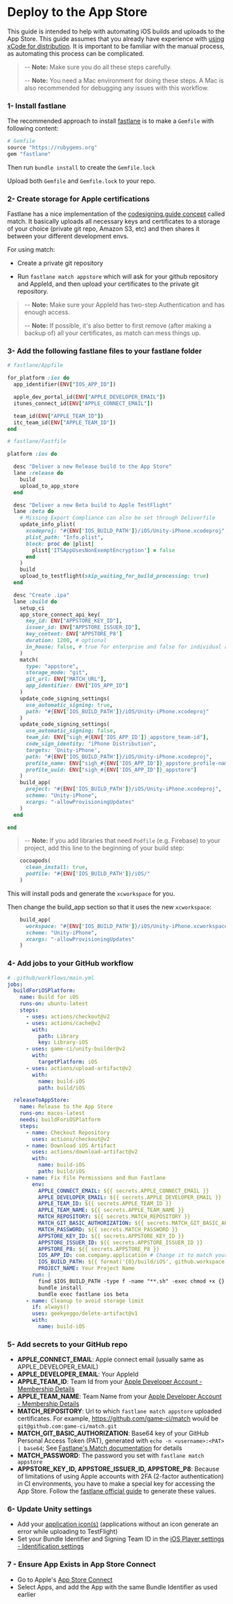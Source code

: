 # Deploy to the App Store

This guide is intended to help with automating iOS builds and uploads to the App Store.
This guide assumes that you already have experience with [using xCode for distribution](https://developer.apple.com/documentation/xcode/preparing-your-app-for-distribution).
It is important to be familiar with the manual process, as automating this process can be complicated.

> -- **Note:** Make sure you do all these steps carefully.
>
> -- **Note:** You need a Mac environment for doing these steps.
> A Mac is also recommended for debugging any issues with this workflow.

### 1- Install fastlane

The recommended approach to install [fastlane](https://docs.fastlane.tools/getting-started/ios/setup/)
is to make a `Gemfile` with following content:

```ruby
# Gemfile
source "https://rubygems.org"
gem "fastlane"
```

Then run `bundle install` to create the `Gemfile.lock`

Upload both `Gemfile` and `Gemfile.lock` to your repo.

### 2- Create storage for Apple certifications

Fastlane has a nice implementation of the [codesigning.guide concept](https://codesigning.guide/)
called match. It basically uploads all necessary keys and certificates to a storage of your
choice (private git repo, Amazon S3, etc) and then shares it between your different development envs.

For using match:

- Create a private git repository

- Run `fastlane match appstore` which will ask for your github repository
  and AppleId, and then upload your certificates to the private git repository.

> -- **Note:** Make sure your AppleId has two-step Authentication and has enough
> access.
>
> -- **Note:** If possible, it's also better to first remove (after making a backup of)
> all your certificates, as match can mess things up.

### 3- Add the following fastlane files to your fastlane folder

```ruby
# fastlane/Appfile

for_platform :ios do
  app_identifier(ENV["IOS_APP_ID"])

  apple_dev_portal_id(ENV["APPLE_DEVELOPER_EMAIL"])
  itunes_connect_id(ENV["APPLE_CONNECT_EMAIL"])

  team_id(ENV["APPLE_TEAM_ID"])
  itc_team_id(ENV["APPLE_TEAM_ID"])
end
```

```ruby
# fastlane/Fastfile

platform :ios do

  desc "Deliver a new Release build to the App Store"
  lane :release do
    build
    upload_to_app_store
  end

  desc "Deliver a new Beta build to Apple TestFlight"
  lane :beta do
    # Missing Export Compliance can also be set through Deliverfile
    update_info_plist(
      xcodeproj: "#{ENV['IOS_BUILD_PATH']}/iOS/Unity-iPhone.xcodeproj",
      plist_path: "Info.plist",
      block: proc do |plist|
        plist['ITSAppUsesNonExemptEncryption'] = false
      end
    )
    build
    upload_to_testflight(skip_waiting_for_build_processing: true)
  end

  desc "Create .ipa"
  lane :build do
    setup_ci
    app_store_connect_api_key(
      key_id: ENV["APPSTORE_KEY_ID"],
      issuer_id: ENV["APPSTORE_ISSUER_ID"],
      key_content: ENV['APPSTORE_P8']
      duration: 1200, # optional
      in_house: false, # true for enterprise and false for individual accounts
    )
    match(
      type: "appstore",
      storage_mode: "git",
      git_url: ENV["MATCH_URL"],
      app_identifier: ENV["IOS_APP_ID"]
    )
    update_code_signing_settings(
      use_automatic_signing: true,
      path: "#{ENV['IOS_BUILD_PATH']}/iOS/Unity-iPhone.xcodeproj"
    )
    update_code_signing_settings(
      use_automatic_signing: false,
      team_id: ENV["sigh_#{ENV['IOS_APP_ID']}_appstore_team-id"],
      code_sign_identity: "iPhone Distribution",
      targets: 'Unity-iPhone',
      path: "#{ENV['IOS_BUILD_PATH']}/iOS/Unity-iPhone.xcodeproj",
      profile_name: ENV["sigh_#{ENV['IOS_APP_ID']}_appstore_profile-name"],
      profile_uuid: ENV["sigh_#{ENV['IOS_APP_ID']}_appstore"]
    )
    build_app(
      project: "#{ENV['IOS_BUILD_PATH']}/iOS/Unity-iPhone.xcodeproj",
      scheme: "Unity-iPhone",
      xcargs: "-allowProvisioningUpdates"
    )
  end

end
```

> -- **Note:** If you add libraries that need `Podfile` (e.g. Firebase) to your project,
> add this line to the beginning of your build step:

```ruby
    cocoapods(
      clean_install: true,
      podfile: "#{ENV['IOS_BUILD_PATH']}/iOS/"
    )
```

This will install pods and generate the `xcworkspace` for you.

Then change the build_app section so that it uses the new `xcworkspace`:

```ruby
    build_app(
      workspace: "#{ENV['IOS_BUILD_PATH']}/iOS/Unity-iPhone.xcworkspace",
      scheme: "Unity-iPhone",
      xcargs: "-allowProvisioningUpdates"
    )
```

### 4- Add jobs to your GitHub workflow

```yaml
# .github/workflows/main.yml
jobs:
  buildForiOSPlatform:
    name: Build for iOS
    runs-on: ubuntu-latest
    steps:
      - uses: actions/checkout@v2
      - uses: actions/cache@v2
        with:
          path: Library
          key: Library-iOS
      - uses: game-ci/unity-builder@v2
        with:
          targetPlatform: iOS
      - uses: actions/upload-artifact@v2
        with:
          name: build-iOS
          path: build/iOS

  releaseToAppStore:
    name: Release to the App Store
    runs-on: macos-latest
    needs: buildForiOSPlatform
    steps:
      - name: Checkout Repository
        uses: actions/checkout@v2
      - name: Download iOS Artifact
        uses: actions/download-artifact@v2
        with:
          name: build-iOS
          path: build/iOS
      - name: Fix File Permissions and Run Fastlane
        env:
          APPLE_CONNECT_EMAIL: ${{ secrets.APPLE_CONNECT_EMAIL }}
          APPLE_DEVELOPER_EMAIL: ${{ secrets.APPLE_DEVELOPER_EMAIL }}
          APPLE_TEAM_ID: ${{ secrets.APPLE_TEAM_ID }}
          APPLE_TEAM_NAME: ${{ secrets.APPLE_TEAM_NAME }}
          MATCH_REPOSITORY: ${{ secrets.MATCH_REPOSITORY }}
          MATCH_GIT_BASIC_AUTHORIZATION: ${{ secrets.MATCH_GIT_BASIC_AUTHORIZATION }}
          MATCH_PASSWORD: ${{ secrets.MATCH_PASSWORD }}
          APPSTORE_KEY_ID: ${{ secrets.APPSTORE_KEY_ID }}
          APPSTORE_ISSUER_ID: ${{ secrets.APPSTORE_ISSUER_ID }}
          APPSTORE_P8: ${{ secrets.APPSTORE_P8 }}
          IOS_APP_ID: com.company.application # Change it to match your unity bundle id
          IOS_BUILD_PATH: ${{ format('{0}/build/iOS', github.workspace) }}
          PROJECT_NAME: Your Project Name
        run: |
          find $IOS_BUILD_PATH -type f -name "**.sh" -exec chmod +x {} \;
          bundle install
          bundle exec fastlane ios beta
      - name: Cleanup to avoid storage limit
        if: always()
        uses: geekyeggo/delete-artifact@v1
        with:
          name: build-iOS
```

### 5- Add secrets to your GitHub repo

- **APPLE_CONNECT_EMAIL**: Apple connect email (usually same as APPLE_DEVELOPER_EMAIL)
- **APPLE_DEVELOPER_EMAIL**: Your AppleId
- **APPLE_TEAM_ID**: Team Id from your [Apple Developer Account - Membership Details](https://developer.apple.com/account/#/membership/)
- **APPLE_TEAM_NAME**: Team Name from your [Apple Developer Account - Membership Details](https://developer.apple.com/account/#/membership/)
- **MATCH_REPOSITORY**: Url to which `fastlane match appstore` uploaded certificates. For example, https://github.com/game-ci/match would be `git@github.com:game-ci/match.git`
- **MATCH_GIT_BASIC_AUTHORIZATION**: Base64 key of your GitHub Personal Access Token (PAT), generated with `echo -n <username>:<PAT> | base64`;
  See [Fastlane's Match documentation](https://docs.fastlane.tools/actions/match/#git-storage-on-github) for details
- **MATCH_PASSWORD**: The password you set with `fastlane match appstore`
- **APPSTORE_KEY_ID, APPSTORE_ISSUER_ID, APPSTORE_P8**: Because of limitations of using Apple accounts
  with 2FA (2-factor authentication) in CI environments, you have to
  make a special key for accessing the App Store. Follow the [fastlane official guide](https://docs.fastlane.tools/app-store-connect-api/)
  to generate these values.

### 6- Update Unity settings

- Add your [application icon(s)](https://docs.unity3d.com/Manual/class-PlayerSettingsiOS.html#icon) (applications without an icon generate an error while uploading to TestFlight)
- Set your Bundle Identifier and Signing Team ID in the [iOS Player settings - Identification settings](https://docs.unity3d.com/Manual/class-PlayerSettingsiOS.html#Identification)

### 7 - Ensure App Exists in App Store Connect

- Go to Apple's [App Store Connect](https://appstoreconnect.apple.com/)
- Select Apps, and add the App with the same Bundle Identifier as used earlier
